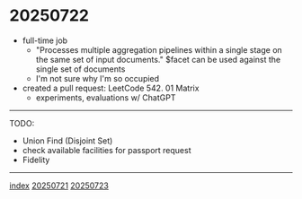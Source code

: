 <head><meta name="viewport" content="width=device-width, initial-scale=1.0, user-scalable=yes" /><meta charset="UTF-8"></head>

# 20250722

- full-time job
	- "Processes multiple aggregation pipelines within a single stage on the same set of input documents." \$facet can be used against the single set of documents
	- I'm not sure why I'm so occupied
- created a pull request: LeetCode 542. 01 Matrix
	- experiments, evaluations w/ ChatGPT

---

TODO:

- Union Find (Disjoint Set)
- check available facilities for passport request
- Fidelity

---

[index](../../index.html)
[20250721](20250721.html)
[20250723](20250723.html)
